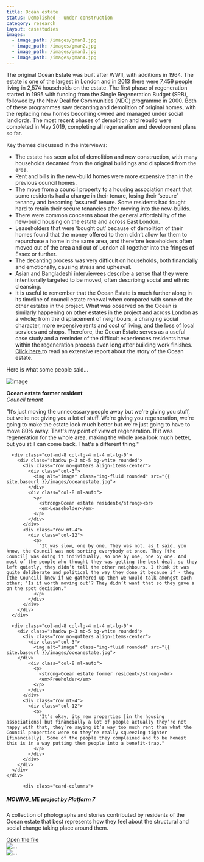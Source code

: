 ```yaml
---
title: Ocean estate
status: Demolished - under construction
category: research
layout: casestudies 
images:
  - image_path: /images/gman1.jpg
  - image_path: /images/gman2.jpg
  - image_path: /images/gman3.jpg
  - image_path: /images/gman4.jpg
---
```


The original Ocean Estate was built after WWII, with additions in 1964. The estate is one of the largest in London and in 2013 there were 7,459 people living in 2,574 households on the estate. The first phase of regeneration started in 1995 with funding from the Single Regeneration Budget (SRB), followed by the New Deal for Communities (NDC) programme in 2000. Both of these programmes saw decanting and demolition of original homes, with the replacing new homes becoming owned and managed under social landlords. The most recent phases of demolition and rebuild were completed in May 2019, completing all regeneration and development plans so far.


<div class="card-body">
<p class="lead">Key themes discussed in the interviews:</p>
  <ul>
		<li>The estate has seen a lot of demolition and new construction, with many households decanted from the original buildings and displaced from the area.</li>
		<li>Rent and bills in the new-build homes were more expensive than in the previous council homes.</li>
		<li>The move from a council property to a housing association meant that some residents had a change in their tenure, losing their ‘secure’ tenancy and becoming ‘assured’ tenure. Some residents had fought hard to retain their secure tenancies after moving into the new-builds.</li>
		<li>There were common concerns about the general affordability of the new-build housing on the estate and across East London.</li>
		<li>Leaseholders that were ‘bought out’ because of demolition of their homes found that the money offered to them didn’t allow for them to repurchase a home in the same area, and therefore leaseholders often moved out of the area and out of London all together into the fringes of Essex or further.</li>
		<li>The decanting process was very difficult on households, both financially and emotionally, causing stress and upheaval.</li>
		<li>Asian and Bangladeshi interviewees describe a sense that they were intentionally targeted to be moved, often describing social and ethnic cleansing.</li>
	      <li>It is useful to remember that the Ocean Estate is much further along in its timeline of council estate renewal when compared with some of the other estates in the project. What was observed on the Ocean is similarly happening on other estates in the project and across London as a whole; from the displacement of neighbours, a changing social character, more expensive rents and cost of living, and the loss of local services and shops. Therefore, the Ocean Estate serves as a useful case study and a reminder of the difficult experiences residents have within the regeneration process even long after building work finishes. <a href="/images/Ocean_estate_report.docx"> Click here </a> to read an extensive report about the story of the Ocean estate.</li></ul>  

<p class="lead">Here is what some people said...</p>    

 <div class="row mt-5 align-items-center justify-content-center">
      <div class="col-md-8 col-lg-4">
        <div class="shadow p-3 mb-5 bg-white rounded">
          <div class="row no-gutters align-items-center">
            <div class="col-3">
              <img alt="image" class="img-fluid rounded" src="{{ site.baseurl }}/images/oceanestate.jpg">
            </div>
            <div class="col-8 ml-auto">
              <p>
                <strong>Ocean estate former resident</strong><br>
                <em>Council tenant</em>
              </p>
            </div>
          </div>
          <div class="row mt-4">
            <div class="col-12">
              <p>
                "It’s just moving the unnecessary people away but we're giving you stuff, but we’re not giving you a lot of stuff. We're giving you regeneration, we're going to make the estate look much better but we're just going to have to move 80% away. That's my point of view of regeneration. If it was regeneration for the whole area, making the whole area look much better, but you still can come back. That's a different thing."
              </p>
            </div>
          </div>
        </div>
      </div>

      <div class="col-md-8 col-lg-4 mt-4 mt-lg-0">
        <div class="shadow p-3 mb-5 bg-white rounded">
          <div class="row no-gutters align-items-center">
            <div class="col-3">
              <img alt="image" class="img-fluid rounded" src="{{ site.baseurl }}/images/oceanestate.jpg">
            </div>
            <div class="col-8 ml-auto">
              <p>
                <strong>Ocean estate resident</strong><br>
                <em>Leaseholder</em>
              </p>
            </div>
          </div>
          <div class="row mt-4">
            <div class="col-12">
              <p>
                "It was slow, one by one. They was not, as I said, you know, the Council was not sorting everybody at once. They [the Council] was doing it individually, so one by one, one by one. And most of the people who thought they was getting the best deal, so they left quietly, they didn’t tell the other neighbours. I think it was quite deliberate and political the way they done it because if - they [the Council] knew if we gathered up then we would talk amongst each other; ‘Is it worth moving out’? They didn’t want that so they gave a on the spot decision."
              </p>
            </div>
          </div>
        </div>
      </div>

      <div class="col-md-8 col-lg-4 mt-4 mt-lg-0">
        <div class="shadow p-3 mb-5 bg-white rounded">
          <div class="row no-gutters align-items-center">
            <div class="col-3">
              <img alt="image" class="img-fluid rounded" src="{{ site.baseurl }}/images/oceanestate.jpg">
	    </div>
            <div class="col-8 ml-auto">
              <p>
                <strong>Ocean estate former resident</strong><br>
                <em>Freeholder</em>
              </p>
            </div>
          </div>
          <div class="row mt-4">
            <div class="col-12">
              <p>
                "It’s okay, its new properties [in the housing associations] but financially a lot of people actually they’re not happy with that, they’re saying it’s way too much rent than what the Council properties were so they’re really squeezing tighter [financially]. Some of the people they complained and to be honest this is in a way putting them people into a benefit-trap."
              </p>
            </div>
          </div>
        </div>
      </div>
    </div>
	      
<!-------------------- START OF CARD SNIPPET ------------------------------------------------->

	      <div class="card-columns">
  <div class="card">
    <div class="card-body">
      <h5 class="card-title">MOVING_ME project by Platform 7</h5>
      <p class="card-text">A collection of photographs and stories contributed by residents of the Ocean estate that best represents how they feel about the structural and social change taking place around them.</p>
      <a href="/images/Moving_Me_Ocean.pdf" class="btn btn-primary">Open the file</a>
    </div>
  </div>
  <div class="card">
    <img src="{{ site.baseurl }}/images/moving_me1.jpg" class="card-img-top" alt="...">
  </div>	  
  <div class="card">
    <img src="{{ site.baseurl }}/images/moving_me2.jpg" class="card-img-top" alt="...">
  </div>
    </div>
